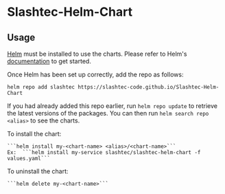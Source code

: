 # Slashtec-Helm-Chart
## Usage

[Helm](https://helm.sh) must be installed to use the charts.  Please refer to
Helm's [documentation](https://helm.sh/docs) to get started.

Once Helm has been set up correctly, add the repo as follows:

  ```helm repo add slashtec https://slashtec-code.github.io/Slashtec-Helm-Chart```

If you had already added this repo earlier, run `helm repo update` to retrieve
the latest versions of the packages.  You can then run `helm search repo
<alias>` to see the charts.

To install the <chart-name> chart:

    ```helm install my-<chart-name> <alias>/<chart-name>```
    Ex:  ```helm install my-service slashtec/slashtec-helm-chart -f values.yaml```

To uninstall the chart:

    ```helm delete my-<chart-name>```
